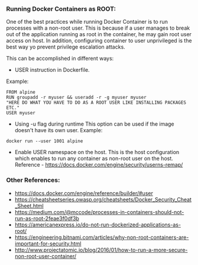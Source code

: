 ### Running Docker Containers as ROOT:

One of the best practices while running Docker Container is to run processes with a non-root user. This is because if a user manages to break out of the application running as root in the container, he may gain root user access on host. In addition, configuring container to user unprivileged is the best way yo prevent privilege escalation attacks.


This can be accomplished in different ways:

 - USER instruction in Dockerfile.

Example:
<pre><code>FROM alpine
RUN groupadd -r myuser && useradd -r -g myuser myuser
"HERE DO WHAT YOU HAVE TO DO AS A ROOT USER LIKE INSTALLING PACKAGES ETC."
USER myuser</code></pre>

 - Using -u flag during runtime
This option can be used if the image doesn't have its own user.
Example:
<pre><code>docker run --user 1001 alpine</code></pre>

- Enable USER namespace on the host.
This is the host configuration which enables to run any container as non-root user on the host.
Reference - https://docs.docker.com/engine/security/userns-remap/

### Other References:
- https://docs.docker.com/engine/reference/builder/#user
- https://cheatsheetseries.owasp.org/cheatsheets/Docker_Security_Cheat_Sheet.html
- https://medium.com/@mccode/processes-in-containers-should-not-run-as-root-2feae3f0df3b
- https://americanexpress.io/do-not-run-dockerized-applications-as-root/
- https://engineering.bitnami.com/articles/why-non-root-containers-are-important-for-security.html
- http://www.projectatomic.io/blog/2016/01/how-to-run-a-more-secure-non-root-user-container/
